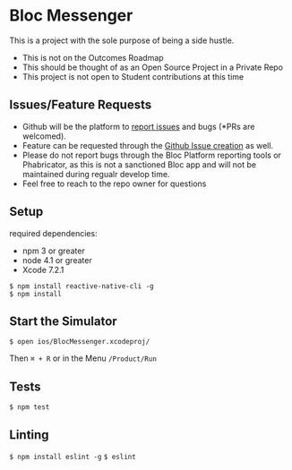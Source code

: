 # Bloc Messenger

This is a project with the sole purpose of being a side hustle.
- This is not on the Outcomes Roadmap
- This should be thought of as an Open Source Project in a Private Repo
- This project is not open to Student contributions at this time

## Issues/Feature Requests

- Github will be the platform to [report issues](https://github.com/bdougie/BlocMessenger/issues/new) and bugs (*PRs are welcomed).
- Feature can be requested through the [Github Issue creation](https://github.com/bdougie/BlocMessenger/issues/new) as well.
- Please do not report bugs through the Bloc Platform reporting tools or Phabricator, as this is not a sanctioned Bloc app and will not be maintained during regualr develop time. 
- Feel free to reach to the repo owner for questions


## Setup
required dependencies:
- npm 3 or greater
- node 4.1 or greater
- Xcode 7.2.1

```
$ npm install reactive-native-cli -g
$ npm install 
```

## Start the Simulator

```
$ open ios/BlocMessenger.xcodeproj/
```
Then 
`⌘ + R` or in the Menu `/Product/Run`

## Tests

`$ npm test`

## Linting

`$ npm install eslint -g`
`$ eslint`


